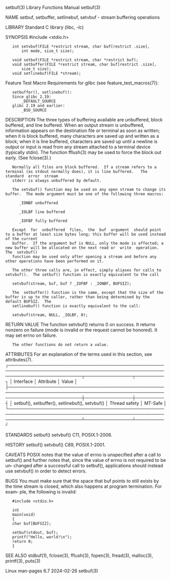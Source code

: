 setbuf(3)							   Library Functions Manual							     setbuf(3)

NAME
       setbuf, setbuffer, setlinebuf, setvbuf - stream buffering operations

LIBRARY
       Standard C library (libc, -lc)

SYNOPSIS
       #include <stdio.h>

       int setvbuf(FILE *restrict stream, char buf[restrict .size],
		   int mode, size_t size);

       void setbuf(FILE *restrict stream, char *restrict buf);
       void setbuffer(FILE *restrict stream, char buf[restrict .size],
		   size_t size);
       void setlinebuf(FILE *stream);

   Feature Test Macro Requirements for glibc (see feature_test_macros(7)):

       setbuffer(), setlinebuf():
	   Since glibc 2.19:
	       _DEFAULT_SOURCE
	   glibc 2.19 and earlier:
	       _BSD_SOURCE

DESCRIPTION
       The  three types of buffering available are unbuffered, block buffered, and line buffered.  When an output stream is unbuffered, information appears on
       the destination file or terminal as soon as written; when it is block buffered, many characters are saved up and written as a block; when  it  is  line
       buffered,  characters  are  saved  up  until a newline is output or input is read from any stream attached to a terminal device (typically stdin).  The
       function fflush(3) may be used to force the block out early.  (See fclose(3).)

       Normally all files are block buffered.  If a stream refers to a terminal (as stdout normally does), it is line buffered.	  The  standard	 error	stream
       stderr is always unbuffered by default.

       The setvbuf() function may be used on any open stream to change its buffer.  The mode argument must be one of the following three macros:

	      _IONBF unbuffered

	      _IOLBF line buffered

	      _IOFBF fully buffered

       Except  for  unbuffered	files,	the  buf  argument  should point to a buffer at least size bytes long; this buffer will be used instead of the current
       buffer.	If the argument buf is NULL, only the mode is affected; a new buffer will be allocated on the next read or  write  operation.	The  setvbuf()
       function may be used only after opening a stream and before any other operations have been performed on it.

       The other three calls are, in effect, simply aliases for calls to setvbuf().  The setbuf() function is exactly equivalent to the call

	   setvbuf(stream, buf, buf ? _IOFBF : _IONBF, BUFSIZ);

       The  setbuffer() function is the same, except that the size of the buffer is up to the caller, rather than being determined by the default BUFSIZ.  The
       setlinebuf() function is exactly equivalent to the call:

	   setvbuf(stream, NULL, _IOLBF, 0);

RETURN VALUE
       The function setvbuf() returns 0 on success.  It returns nonzero on failure (mode is invalid or the request cannot be honored).	It may	set  errno  on
       failure.

       The other functions do not return a value.

ATTRIBUTES
       For an explanation of the terms used in this section, see attributes(7).
       ┌───────────────────────────────────────────────────────────────────────────────────────────────────────────────────────────┬───────────────┬─────────┐
       │ Interface														   │ Attribute	   │ Value   │
       ├───────────────────────────────────────────────────────────────────────────────────────────────────────────────────────────┼───────────────┼─────────┤
       │ setbuf(), setbuffer(), setlinebuf(), setvbuf()										   │ Thread safety │ MT-Safe │
       └───────────────────────────────────────────────────────────────────────────────────────────────────────────────────────────┴───────────────┴─────────┘

STANDARDS
       setbuf()
       setvbuf()
	      C11, POSIX.1-2008.

HISTORY
       setbuf()
       setvbuf()
	      C89, POSIX.1-2001.

CAVEATS
       POSIX  notes that the value of errno is unspecified after a call to setbuf() and further notes that, since the value of errno is not required to be un‐
       changed after a successful call to setbuf(), applications should instead use setvbuf() in order to detect errors.

BUGS
       You must make sure that the space that buf points to still exists by the time stream is closed, which also happens at program termination.   For	 exam‐
       ple, the following is invalid:

       #include <stdio.h>

       int
       main(void)
       {
	   char buf[BUFSIZ];

	   setbuf(stdout, buf);
	   printf("Hello, world!\n");
	   return 0;
       }

SEE ALSO
       stdbuf(1), fclose(3), fflush(3), fopen(3), fread(3), malloc(3), printf(3), puts(3)

Linux man-pages 6.7							  2024-02-26								     setbuf(3)

